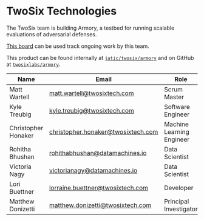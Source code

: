 # TwoSix Technologies

The TwoSix team is building Armory, a testbed for running scalable evaluations of adversarial defenses. 

[This board](https://gitlab.jatic.net/jatic/twosix/armory/-/boards/34) can be used track ongoing work by this team. 

This product can be found internally at [`jatic/twosix/armory`](https://gitlab.jatic.net/jatic/twosix/armory) and on GitHub at [`twosixlabs/armory`](https://github.com/twosixlabs/armory).

| Name | Email | Role |
| ---- | ----- | ---- |
| Matt Wartell | matt.wartell@twosixtech.com | Scrum Master |
| Kyle Treubig | kyle.treubig@twosixtech.com | Software Engineer |
| Christopher Honaker | christopher.honaker@twosixtech.com | Machine Learning Engineer |
| Rohitha Bhushan | rohithabhushan@datamachines.io | Data Scientist | 
| Victoria Nagy | victorianagy@datamachines.io | Data Scientist |
| Lori Buettner | lorraine.buettner@twosixtech.com | Developer |
| Matthew Donizetti | matthew.donizetti@twosixtech.com | Principal Investigator |
